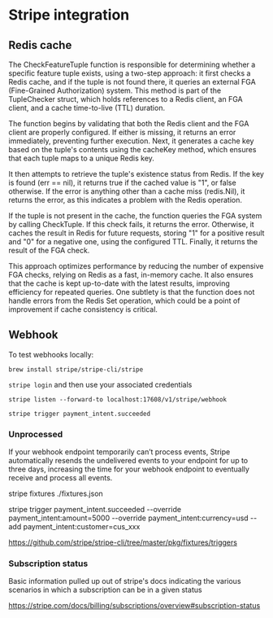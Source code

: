 # Stripe integration



## Redis cache

The CheckFeatureTuple function is responsible for determining whether a specific feature tuple exists, using a two-step approach: it first checks a Redis cache, and if the tuple is not found there, it queries an external FGA (Fine-Grained Authorization) system. This method is part of the TupleChecker struct, which holds references to a Redis client, an FGA client, and a cache time-to-live (TTL) duration.

The function begins by validating that both the Redis client and the FGA client are properly configured. If either is missing, it returns an error immediately, preventing further execution. Next, it generates a cache key based on the tuple's contents using the cacheKey method, which ensures that each tuple maps to a unique Redis key.

It then attempts to retrieve the tuple's existence status from Redis. If the key is found (err == nil), it returns true if the cached value is "1", or false otherwise. If the error is anything other than a cache miss (redis.Nil), it returns the error, as this indicates a problem with the Redis operation.

If the tuple is not present in the cache, the function queries the FGA system by calling CheckTuple. If this check fails, it returns the error. Otherwise, it caches the result in Redis for future requests, storing "1" for a positive result and "0" for a negative one, using the configured TTL. Finally, it returns the result of the FGA check.

This approach optimizes performance by reducing the number of expensive FGA checks, relying on Redis as a fast, in-memory cache. It also ensures that the cache is kept up-to-date with the latest results, improving efficiency for repeated queries. One subtlety is that the function does not handle errors from the Redis Set operation, which could be a point of improvement if cache consistency is critical.

## Webhook

To test webhooks locally:

`brew install stripe/stripe-cli/stripe`

`stripe login` and then use your associated credentials

`stripe listen --forward-to localhost:17608/v1/stripe/webhook`

`stripe trigger payment_intent.succeeded`

### Unprocessed

If your webhook endpoint temporarily can’t process events, Stripe automatically resends the undelivered events to your endpoint for up to three days, increasing the time for your webhook endpoint to eventually receive and process all events.

stripe fixtures ./fixtures.json

stripe trigger payment_intent.succeeded --override payment_intent:amount=5000 --override payment_intent:currency=usd --add payment_intent:customer=cus_xxx

https://github.com/stripe/stripe-cli/tree/master/pkg/fixtures/triggers

### Subscription status

Basic information pulled up out of stripe's docs indicating the various scenarios in which a subscription can be in a given status

https://stripe.com/docs/billing/subscriptions/overview#subscription-status
